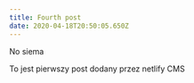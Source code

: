 ```yaml
---
title: Fourth post
date: 2020-04-18T20:50:05.650Z
---
```

No siema

To jest pierwszy post dodany przez netlify CMS